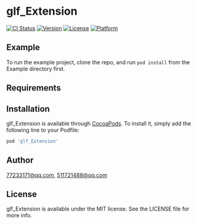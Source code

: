 # glf_Extension

[![CI Status](https://img.shields.io/travis/77233171@qq.com/glf_Extension.svg?style=flat)](https://travis-ci.org/77233171@qq.com/glf_Extension)
[![Version](https://img.shields.io/cocoapods/v/glf_Extension.svg?style=flat)](https://cocoapods.org/pods/glf_Extension)
[![License](https://img.shields.io/cocoapods/l/glf_Extension.svg?style=flat)](https://cocoapods.org/pods/glf_Extension)
[![Platform](https://img.shields.io/cocoapods/p/glf_Extension.svg?style=flat)](https://cocoapods.org/pods/glf_Extension)

## Example

To run the example project, clone the repo, and run `pod install` from the Example directory first.

## Requirements

## Installation

glf_Extension is available through [CocoaPods](https://cocoapods.org). To install
it, simply add the following line to your Podfile:

```ruby
pod 'glf_Extension'
```

## Author

77233171@qq.com, 511721488@qq.com

## License

glf_Extension is available under the MIT license. See the LICENSE file for more info.
